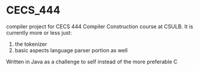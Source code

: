 # CECS_444
compiler project for CECS 444 Compiler Construction course at CSULB. 
It is currently more or less just:
1. the tokenizer
2. basic aspects language parser portion as well

Written in Java as a challenge to self instead of the more preferable C
